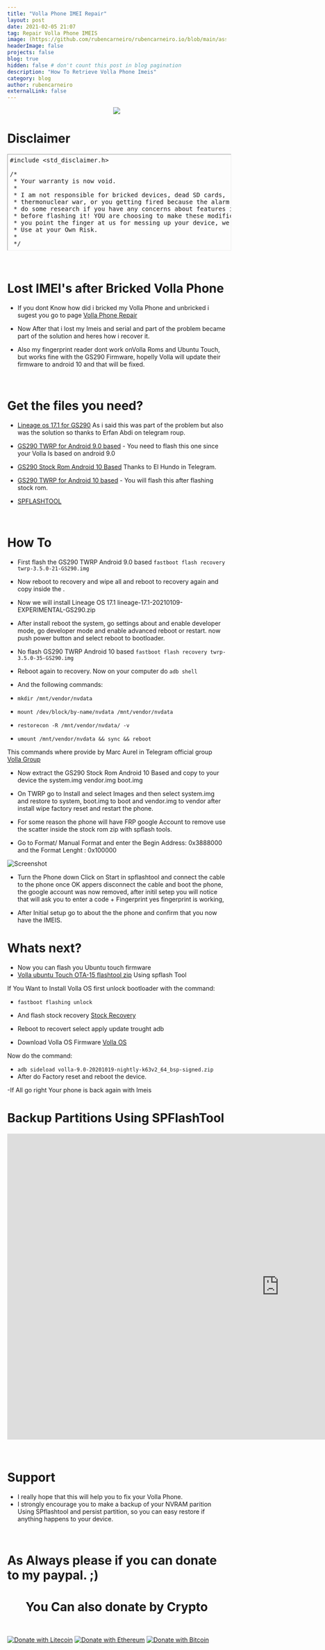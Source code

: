 ```yaml
---
title: "Volla Phone IMEI Repair"
layout: post
date: 2021-02-05 21:07
tag: Repair Volla Phone IMEIS
image: (https://github.com/rubencarneiro/rubencarneiro.io/blob/main/assets/images/devices/volla/volla2.png?raw=true)
headerImage: false
projects: false
blog: true
hidden: false # don't count this post in blog pagination
description: "How To Retrieve Volla Phone Imeis"
category: blog
author: rubencarneiro
externalLink: false
---
```


<p align="center">
<img src="https://github.com/rubencarneiro/rubencarneiro.io/blob/main/assets/images/devices/volla/volla2.png?raw=true" />
</p>

# Disclaimer
<pre class="alt2 " dir="ltr" style="
		margin: 0px;
		padding: 5px;
		border: 1px inset;
		width: 100%;
		height: 210px;
		text-align: left;
		overflow: auto">#include &lt;std_disclaimer.h&gt;

/*
 * Your warranty is now void.
 *
 * I am not responsible for bricked devices, dead SD cards,
 * thermonuclear war, or you getting fired because the alarm app failed. Please
 * do some research if you have any concerns about features included in this ROM
 * before flashing it! YOU are choosing to make these modifications, and if
 * you point the finger at us for messing up your device, we will laugh at you.
 * Use at your Own Risk.
 *
 */</pre>

&nbsp;

# Lost IMEI's after Bricked Volla Phone
- If you dont Know how did i bricked my Volla Phone and unbricked i sugest you go to page <a href="https://rubencarneiro.github.io/rubencarneiro.io//Volla-phone-Repair/">Volla Phone Repair</a>

- Now After that i lost my Imeis and serial and part of the problem became part of the solution and heres how i recover it.

- Also my fingerprint reader dont work onVolla Roms and Ubuntu Touch, but works fine with the GS290 Firmware, hopelly Volla will update their firmware to android 10 and that will be fixed.

&nbsp;
# Get the files you need?

- <a href="https://build.lolinet.com/file/lineage/GS290/lineage-17.1-20210109-EXPERIMENTAL-GS290.zip">Lineage os 17.1 for GS290</a> As i said this was part of the problem but also was the solution so thanks to Erfan Abdi on telegram roup.
- <a href="https://build.lolinet.com/file/twrp/GS290/android-9.0/twrp-3.5.0-21-GS290.img">GS290 TWRP for Android 9.0 based</a> - You need to flash this one since your Volla Is based on android 9.0
- <a href="https://drive.google.com/file/d/129SBT1Vy5DzQAa-oJp_5g9vuP_IJtG-q/view?usp=sharing">GS290 Stock Rom Android 10 Based</a> Thanks to El Hundo in Telegram.

- <a href="https://build.lolinet.com/file/twrp/GS290/android-10.0/twrp-3.5.0-35-GS290.img">GS290 TWRP for Android 10 based</a> - You will flash this after flashing stock rom.

- <a href="https://spflashtool.com/download/SP_Flash_Tool-5.1916_Linux.zip">SPFLASHTOOL</a>


&nbsp;

# How To

- First flash the GS290 TWRP Android 9.0 based `fastboot flash recovery twrp-3.5.0-21-GS290.img`

- Now reboot to recovery and wipe all and reboot to recovery again and copy inside the .
- Now we will install Lineage OS 17.1 lineage-17.1-20210109-EXPERIMENTAL-GS290.zip

- After install reboot the system, go settings about and enable developer mode, go developer mode and enable advanced reboot or restart. now push power button and select reboot to bootloader.

- No flash GS290 TWRP Android 10 based `fastboot flash recovery twrp-3.5.0-35-GS290.img`

- Reboot again to recovery. Now on your computer do `adb shell`
- And the following commands:

- `mkdir /mnt/vendor/nvdata`

- `mount /dev/block/by-name/nvdata /mnt/vendor/nvdata`

- `restorecon -R /mnt/vendor/nvdata/ -v`

- `umount /mnt/vendor/nvdata && sync && reboot`

This commands where provide by Marc Aurel in Telegram official group <a href="https://t.me/hello_volla">Volla Group</a>

- Now extract the GS290 Stock Rom Android 10 Based and copy to your device the system.img vendor.img boot.img

- On TWRP go to Install and select Images and then select system.img and restore to system, boot.img to boot and vendor.img to vendor after install wipe factory reset and restart the phone.

- For some reason the phone will have FRP google Account to remove use the scatter inside the stock rom zip with spflash tools.

- Go to Format/ Manual Format and enter the Begin Address: 0x3888000 and the Format Lenght : 0x100000

![Screenshot](https://github.com/rubencarneiro/rubencarneiro.io/blob/main/assets/images/devices/volla/spflashtool2.png?raw=true)

- Turn the Phone down Click on Start in spflashtool and connect the cable to the phone once OK appers disconnect the cable and boot the phone, the google account was now removed, after initil setep you will notice that will ask you to enter a code + Fingerprint yes fingerprint is working,

- After Initial setup go to about the the phone and confirm that you now have the IMEIS.

# Whats next?

- Now you can flash you Ubuntu touch firmware
- <a href="https://volla.tech/filedump/ubuntu-touch-yggdrasil-ota15-flashtool.zip">Volla ubuntu Touch OTA-15 flashtool zip</a> Using spflash Tool

If You Want to Install Volla OS first unlock bootloader with the command:

- `fastboot flashing unlock`
- And flash stock recovery  <a href="https://github.com/rubencarneiro/rubencarneiro.io/blob/main/assets/downloads/volla/stock_recovery.img?raw=true">Stock Recovery</a>

- Reboot to recovert select apply update trought adb

- Download Volla OS Firmware <a href="https://ota.volla.tech/builds/volla-9.0-20201019-nightly-k63v2_64_bsp-signed.zip">Volla OS</a>

Now do the command:
- `adb sideload volla-9.0-20201019-nightly-k63v2_64_bsp-signed.zip`
- After do Factory reset and reboot the device.

-If All go right Your phone is back again with Imeis

# Backup Partitions Using SPFlashTool
<iframe width="1252" height="704" src="https://www.youtube.com/embed/9QMq4RADon8" frameborder="0" allow="accelerometer; autoplay; clipboard-write; encrypted-media; gyroscope; picture-in-picture" allowfullscreen></iframe>


&nbsp;

# Support

- I really hope that this will help you to fix your Volla Phone.
- I strongly encourage you to make a backup of your NVRAM parition Using SPflashtool and persist partition, so you can easy restore if anything happens to your device.

&nbsp;

# As Always please if you can donate to my paypal. ;)

# <center>You Can also donate by Crypto<center>
&nbsp;

[![Donate with Litecoin](https://en.cryptobadges.io/badge/micro/M8WcEF5KCZgfCzdik5APAShWqBRct7kCRL)](https://en.cryptobadges.io/donate/M8WcEF5KCZgfCzdik5APAShWqBRct7kCRL)
[![Donate with Ethereum](https://en.cryptobadges.io/badge/micro/0xbac735b0918290451adddfbf1d4391658380c950)](https://en.cryptobadges.io/donate/0xbac735b0918290451adddfbf1d4391658380c950)
[![Donate with Bitcoin](https://en.cryptobadges.io/badge/micro/3Ef6fEm6fwcXHzuHQP3dHYeUF1Ftoveuwp)](https://en.cryptobadges.io/donate/3Ef6fEm6fwcXHzuHQP3dHYeUF1Ftoveuwp)


